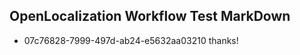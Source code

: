 ## OpenLocalization Workflow Test MarkDown
* 07c76828-7999-497d-ab24-e5632aa03210 
thanks!<!--HONumber=Mar16_HO3-->
